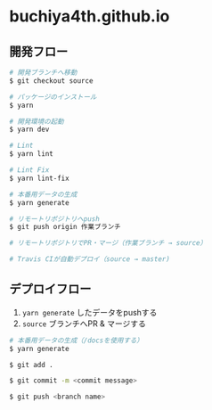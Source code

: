 # buchiya4th.github.io

## 開発フロー

``` bash
# 開発ブランチへ移動
$ git checkout source

# パッケージのインストール
$ yarn

# 開発環境の起動
$ yarn dev

# Lint
$ yarn lint

# Lint Fix
$ yarn lint-fix

# 本番用データの生成
$ yarn generate

# リモートリポジトリへpush
$ git push origin 作業ブランチ

# リモートリポジトリでPR・マージ（作業ブランチ → source）

# Travis CIが自動デプロイ（source → master)
```

## デプロイフロー

1. `yarn generate` したデータをpushする
2. `source` ブランチへPR & マージする

``` bash
# 本番用データの生成（/docsを使用する）
$ yarn generate

$ git add .

$ git commit -m <commit message>

$ git push <branch name>
```